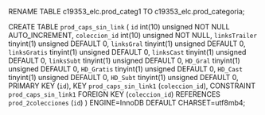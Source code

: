 RENAME TABLE c19353_elc.prod_categ1 TO c19353_elc.prod_categoria;

CREATE TABLE `prod_caps_sin_link` (
  `id` int(10) unsigned NOT NULL AUTO_INCREMENT,
  `coleccion_id` int(10) unsigned NOT NULL,
  `linksTrailer` tinyint(1) unsigned DEFAULT 0,
  `linksGral` tinyint(1) unsigned DEFAULT 0,
  `linksGratis` tinyint(1) unsigned DEFAULT 0,
  `linksCast` tinyint(1) unsigned DEFAULT 0,
  `linksSubt` tinyint(1) unsigned DEFAULT 0,
  `HD_Gral` tinyint(1) unsigned DEFAULT 0,
  `HD_Gratis` tinyint(1) unsigned DEFAULT 0,
  `HD_Cast` tinyint(1) unsigned DEFAULT 0,
  `HD_Subt` tinyint(1) unsigned DEFAULT 0,
  PRIMARY KEY (`id`),
  KEY `prod_caps_sin_link1` (`coleccion_id`),
  CONSTRAINT `prod_caps_sin_link1` FOREIGN KEY (`coleccion_id`) REFERENCES `prod_2colecciones` (`id`)
) ENGINE=InnoDB DEFAULT CHARSET=utf8mb4;